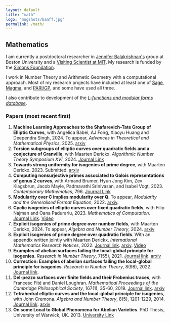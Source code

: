 ```yaml
---
layout: default
title: "math"
logo: "mugshots/banff.jpg"
permalink: /math/
---
```


## Mathematics

I am currently a postdoctoral researcher in [Jennifer Balakrishnan's](http://math.bu.edu/people/jbala/) group at Boston University and a [Visiting Scientist at MIT](https://math.mit.edu/directory/profile.html?pid=2720). My research is funded by the [Simons Foundation](https://simonscollab.icerm.brown.edu/).

I work in Number Theory and Arithmetic Geometry with a computational approach. Most of my research projects have included at least one of [Sage](https://www.sagemath.org/), [Magma](http://magma.maths.usyd.edu.au/magma/), and [PARI/GP](https://pari.math.u-bordeaux.fr/), and some have used all three.

I also contribute to development of the [_L-functions and modular forms database_](https://www.lmfdb.org/).

### Papers (most recent first)

1. **Machine Learning Approaches to the Shafarevich-Tate Group of Elliptic Curves**, with Angelica Babei, AJ Fong, Xiaoyu Huang and Deependra Singh, 2024. To appear, _Advances in Theoretical and Mathematical Physics_, 2025. [arxiv](https://arxiv.org/abs/2412.18576)
2. **Torsion subgroups of elliptic curves over quadratic fields and a conjecture of Granville**, with Maarten Derickx. _Algorithmic Number Theory Symposium XVI_, 2024. [Journal Link](https://doi.org/10.1007/s40993-024-00591-w)
3. **Towards strong uniformity for isogenies of prime degree**, with Maarten Derickx. 2023. Submitted. [arxiv](https://arxiv.org/abs/2302.08350)
4. **Computing nonsurjective primes associated to Galois representations of genus 2 curves**, with Armand Brumer, Hyun Jong Kim, Zev Klagsbrun, Jacob Mayle, Padmavathi Srinivasan, and Isabel Vogt, 2023. _Contemporary Mathematics_, 796. [Journal Link](https://doi.org/10.1090/conm/796)
5. **Modularity over C implies modularity over Q**. To appear, _Modularity and the Generalised Fermat Equation_, 2022. [arxiv](https://arxiv.org/abs/2212.14412).
6. **Cyclic isogenies of elliptic curves over fixed quadratic fields**, with Filip Najman and Oana Padurariu, 2023. _Mathematics of Computation_. [Journal Link](https://doi.org/10.1090/mcom/3894). [Video](https://www.birs.ca/events/2022/5-day-workshops/22w5162/videos/watch/202206201033-Banwait.html)
7. **Explicit isogenies of prime degree over number fields**, with Maarten Derickx, 2024. To appear, _Algebra and Number Theory_, 2024. [arxiv](https://arxiv.org/abs/2203.06009)
8. **Explicit isogenies of prime degree over quadratic fields**. With an appendix written jointly with Maarten Derickx. _International Mathematics Research Notices_, 2022. [Journal link](https://doi.org/10.1093/imrn/rnac134). [arxiv](https://arxiv.org/abs/2101.02673). [Video](https://youtu.be/1FqNekRV_qM)
9. **Examples of abelian surfaces failing the local-global principle for isogenies**. _Research in Number Theory_, 7(55), 2021. [Journal link](https://doi.org/10.1007/s40993-021-00283-9). [arxiv](https://arxiv.org/abs/2007.13583)
10. **Correction: Examples of abelian surfaces failing the local-global principle for isogenies**. _Research in Number Theory_, 8(98), 2022. [Journal link](https://doi.org/10.1007/s40993-022-00406-w).
11. **Del-pezzo surfaces over finite fields and their Frobenius traces**, with Francesc Fité and Daniel Loughran. _Mathematical Proceedings of the Cambridge Philosophical Society_, 167(1), 35-60, 2019. [Journal link](https://doi.org/10.1017/S0305004118000166). [arxiv](https://arxiv.org/abs/1606.00300)
12. **Tetrahedral elliptic curves and the local-global principle for isogenies**, with John Cremona. _Algebra and Number Theory_, 8(5), 1201-1229, 2014. [Journal link](https://doi.org/10.2140/ant.2014.8.1201). [arxiv](https://arxiv.org/abs/1306.6818)
13. **On some Local to Global Phenomena for Abelian Varieties**. PhD Thesis, University of Warwick, UK. 2013. [University Link](http://wrap.warwick.ac.uk/58400/)
